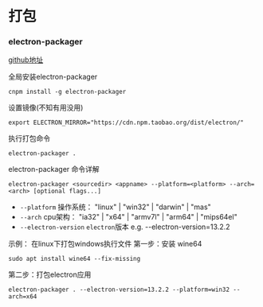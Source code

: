 # 打包

### electron-packager
[github地址](https://github.com/electron/electron-packager)

全局安装electron-packager
```
cnpm install -g electron-packager
```

设置镜像(不知有用没用)
```
export ELECTRON_MIRROR="https://cdn.npm.taobao.org/dist/electron/"
```

执行打包命令
```
electron-packager .
```


electron-packager 命令详解
```
electron-packager <sourcedir> <appname> --platform=<platform> --arch=<arch> [optional flags...]
```
- `--platform` 操作系统： "linux" | "win32" | "darwin" | "mas"
- `--arch` cpu架构： "ia32" | "x64" | "armv7l" | "arm64" | "mips64el"
- `--electron-version` `electron`版本  e.g. --electron-version=13.2.2

示例： 在linux下打包windows执行文件
第一步：安装 wine64
```
sudo apt install wine64 --fix-missing
```
第二步：打包electron应用
```
electron-packager . --electron-version=13.2.2 --platform=win32 --arch=x64
```

